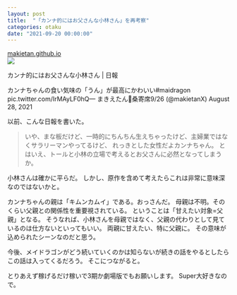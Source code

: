 ```yaml
---
layout: post
title:  "「カンナ的にはお父さんな小林さん」を再考察"
categories: otaku
date: "2021-09-20 00:00:00"
---
```



<div class="card">
  <a href="https://makietan.github.io/otaku/2021/08/30/report.html"></a>
  <div class="card__header">
    <a href="https://makietan.github.io/otaku/2021/08/30/report.html">makietan.github.io</a>
  </div>
  <div class="card__image">
    <img src="https://makietan.github.io/assets/thumbnail/logo.png">
  </div>
  <div class="card__title">
    <p>カンナ的にはお父さんな小林さん | 日報</p>
  </div>
  <div class="card__description">
    <p>カンナちゃんの食い気味の「うん」が最高にかわいい#maidragon pic.twitter.com/IrMAyLF0hQ— まきえたん🥦桑寄席9/26 (@makietanX) August 28, 2021</p>
  </div>
</div>


以前、こんな日報を書いた。

> いや、まな板だけど、一時的にちんちん生えちゃったけど、主婦業ではなくサラリーマンやってるけど、 れっきとした女性だよカンナちゃん。 とはいえ、トールと小林の立場で考えるとお父さんに必然となってしまうか。

小林さんは確かに平らだ。
しかし、原作を含めて考えたらこれは非常に意味深なのではないかと。

カンナちゃんの親は「キムンカムイ」である。おっさんだ。
母親は不明。そのくらい父親との関係性を重要視されている。
ということは「甘えたい対象=父親」となる。
そうなれば、小林さんを母親ではなく、父親の代わりとして見ているのは仕方ないといってもいい。
両親に甘えたい、特に父親に。
その意味が込められたシーンなのだと思う。

今後、メイドラゴンがどう続いていくのかは知らないが続きの話をやるとしたらこの話は入ってくるだろう。
そこにつながると。

とりあえず稼げるだけ稼いで3期か劇場版でもお願いします。
Super大好きなので。

